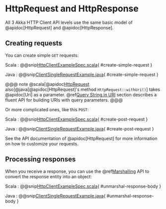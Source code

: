 # HttpRequest and HttpResponse

All 3 Akka HTTP Client API levels use the same basic model of @apidoc[HttpRequest] and @apidoc[HttpResponse].

## Creating requests

You can create simple `GET` requests:

Scala
:  @@snip[HttpClientExampleSpec.scala](/docs/src/test/scala/docs/http/scaladsl/HttpClientExampleSpec.scala){ #create-simple-request }

Java
:  @@snip[ClientSingleRequestExample.java](/docs/src/test/java/docs/http/javadsl/ClientSingleRequestExample.java){ #create-simple-request }

@@@ note
@scala[@apidoc[HttpRequest](HttpRequest) also]@java[@apidoc[HttpRequest]'s method `HttpRequest::withUri()`] takes @apidoc[Uri] as a parameter.
@ref[Query String in URI](../common/uri-model.md#query-string-in-uri) section describes a fluent API for building URIs with query parameters.
@@@ 

Or more complicated ones, like this `POST`:

Scala
:  @@snip[HttpClientExampleSpec.scala](/docs/src/test/scala/docs/http/scaladsl/HttpClientExampleSpec.scala){ #create-post-request }

Java
:  @@snip[ClientSingleRequestExample.java](/docs/src/test/java/docs/http/javadsl/ClientSingleRequestExample.java){ #create-post-request }

See the API documentation of @apidoc[HttpRequest] for more information on how to customize your requests.

## Processing responses

When you receive a response, you can use the @ref[Marshalling](../common/marshalling.md) API to convert the response entity into an object:

Scala
:  @@snip[HttpClientExampleSpec.scala](/docs/src/test/scala/docs/http/scaladsl/HttpClientExampleSpec.scala){ #unmarshal-response-body }

Java
:  @@snip[ClientSingleRequestExample.java](/docs/src/test/java/docs/http/javadsl/ClientSingleRequestExample.java){ #unmarshal-response-body }
